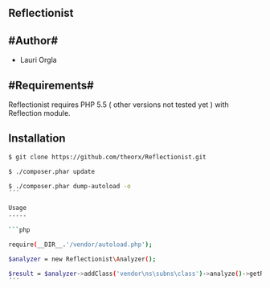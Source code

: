 ## Reflectionist ##

#Author#
--------

- Lauri Orgla

#Requirements#
------------

Reflectionist requires PHP 5.5 ( other versions not tested yet ) with Reflection module.


Installation
------------

```sh
$ git clone https://github.com/theorx/Reflectionist.git

$ ./composer.phar update

$ ./composer.phar dump-autoload -o
´´´

Usage
-----

```php

require(__DIR__.'/vendor/autoload.php');

$analyzer = new Reflectionist\Analyzer();

$result = $analyzer->addClass('vendor\ns\subns\class')->analyze()->getResults();
´´´